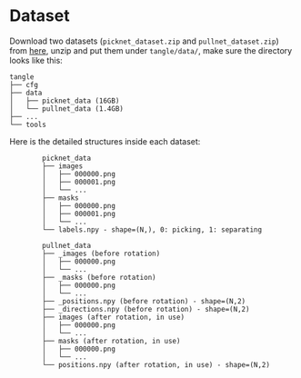 # Dataset

Download two datasets (`picknet_dataset.zip` and `pullnet_dataset.zip`) from [here](https://drive.google.com/drive/folders/1i_tRZcTMqNASh4RaOxcy0d9z5iqd5eup?usp=sharing), unzip and put them under `tangle/data/`, make sure the directory looks like this: 

```
tangle
├── cfg
├── data
│   ├── picknet_data (16GB)
│   └── pullnet_data (1.4GB)
├── ...
└── tools
```

Here is the detailed structures inside each dataset: 
```
        picknet_data
        ├── images
        │   ├── 000000.png
        │   ├── 000001.png
        │   └── ...
        ├── masks
        │   ├── 000000.png
        │   ├── 000001.png
        │   └── ...
        └── labels.npy - shape=(N,), 0: picking, 1: separating
```

```
        pullnet_data
        ├── _images (before rotation)
        │   ├── 000000.png
        │   └── ...
        ├── _masks (before rotation)
        │   ├── 000000.png
        │   └── ...
        ├── _positions.npy (before rotation) - shape=(N,2)
        ├── _directions.npy (before rotation) - shape=(N,2)
        ├── images (after rotation, in use)
        │   ├── 000000.png
        │   └── ...
        ├── masks (after rotation, in use)
        │   ├── 000000.png
        │   └── ...
        └── positions.npy (after rotation, in use) - shape=(N,2)
```